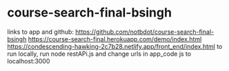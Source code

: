 # course-search-final-bsingh
links to app and github:
https://github.com/notbdot/course-search-final-bsingh
https://course-search-final.herokuapp.com/demo/index.html
https://condescending-hawking-2c7b28.netlify.app/front_end/index.html
to run locally, run node restAPi.js and change urls in app_code js to localhost:3000
